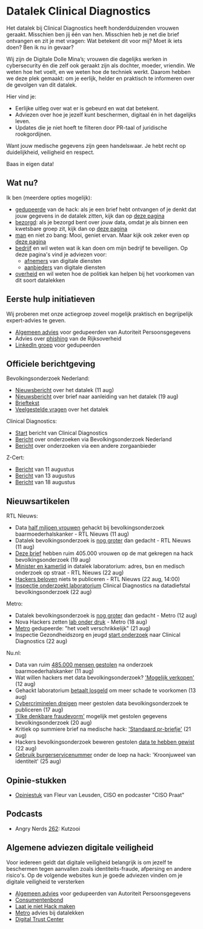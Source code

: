 # Datalek Clinical Diagnostics

Het datalek bij Clinical Diagnostics heeft honderdduizenden vrouwen geraakt. Misschien ben jij één van hen. Misschien heb je net die brief ontvangen en zit je met vragen: Wat betekent dit voor mij? Moet ik iets doen? Ben ik nu in gevaar?

Wij zijn de Digitale Dolle Mina’s; vrouwen die dagelijks werken in cybersecurity én die zelf ook geraakt zijn als dochter, moeder, vriendin. We weten hoe het voelt, en we weten hoe de techniek werkt. Daarom hebben we deze plek gemaakt: om je eerlijk, helder en praktisch te informeren over de gevolgen van dit datalek.

Hier vind je:

- Eerlijke uitleg over wat er is gebeurd en wat dat betekent.
- Adviezen over hoe je jezelf kunt beschermen, digitaal én in het dagelijks leven.
- Updates die je niet hoeft te filteren door PR-taal of juridische rookgordijnen.

Want jouw medische gegevens zijn geen handelswaar. Je hebt recht op duidelijkheid, veiligheid en respect.

Baas in eigen data!


## Wat nu?

Ik ben (meerdere opties mogelijk):
* [gedupeerde](gedupeerde.md) van de hack: als je een brief hebt ontvangen of je denkt dat jouw gegevens in de datalek zitten, kijk dan op [deze pagina](gedupeerde.md)
* [bezorgd](bezorgd.md): als je bezorgd bent over jouw data, omdat je als binnen een kwetsbare groep zit, kijk dan op [deze pagina](bezorgd.md)
* [man](man.md) en niet zo bang: Mooi, geniet ervan. Maar kijk ook zeker even op [deze pagina](man.md)
* [bedrijf](bedrijf.md) en wil weten wat ik kan doen om mijn bedrijf te beveiligen. Op deze pagina's vind je adviezen voor:
  * [afnemers](afnemers.md) van digitale diensten
  * [aanbieders](aanbieders.md) van digitale diensten
* [overheid](overheid.md) en wil weten hoe de politiek kan helpen bij het voorkomen van dit soort datalekken


## Eerste hulp initiatieven
Wij proberen met onze actiegroep zoveel mogelijk praktisch en begrijpelijk expert-advies te geven. 

* [Algemeen advies](https://www.autoriteitpersoonsgegevens.nl/themas/beveiliging/datalekken/slachtoffer-van-een-datalek-dit-kunt-u-doen) voor gedupeerden van Autoriteit Persoonsgegevens
* Advies over [phishing](https://www.rijksoverheid.nl/onderwerpen/cybercrime-en-cybersecurity/vraag-en-antwoord/phishing) van de Rijksoverheid
* [LinkedIn groep](https://lnkd.in/e4PvZjy6) voor gedupeerden

## Officiele berichtgeving
Bevolkingsonderzoek Nederland:
* [Nieuwsbericht](https://www.bevolkingsonderzoeknederland.nl/nieuws/datalek-met-ruim-485000-deelnemers-bevolkingsonderzoek-baarmoederhalskanker-na-hack-bij-extern-laboratorium/) over het datalek (11 aug) 
* [Nieuwsbericht](https://www.bevolkingsonderzoeknederland.nl/nieuws/ruim-405000-deelnemers-bevolkingsonderzoek-baarmoederhalskanker-ontvangen-brief-na-datalek/) over brief naar aanleiding van het datalek (19 aug)
* [Brieftekst](https://www.bevolkingsonderzoeknederland.nl/media/nqkh2hr1/20250811_conceptbrief-cli%C3%ABnten-incident-bmhk_def.pdf) 
* [Veelgestelde vragen](https://www.bevolkingsonderzoeknederland.nl/baarmoederhalskanker/veelgestelde-vragen-datalek/) over het datalek

Clinical Diagnostics: 
* [Start](https://clinicaldiagnostics.nl/nl/belangrijk-bericht-over-gegevens-van-patienten-en-zorgverleners/) bericht van Clinical Diagnostics
* [Bericht](https://clinicaldiagnostics.nl/nl/onderzoek-via-bevolkingsonderzoek-nederland/) over onderzoeken via Bevolkingsonderzoek Nederland
* [Bericht](https://clinicaldiagnostics.nl/nl/onderzoek-via-andere-zorgverlener/) over onderzoeken via een andere zorgaanbieder

Z-Cert:
* [Bericht](https://z-cert.nl/actueel/nieuws/ransomware-aanval) van 11 augustus 
* [Bericht](https://z-cert.nl/actueel/nieuws/ransomware-aanval-update) van 13 augustus 
* [Bericht](https://z-cert.nl/actueel/nieuws/update-datalek-clinical-diagnostics) van 18 augustus 

## Nieuwsartikelen

RTL Nieuws:
* Data [half miljoen vrouwen](https://www.rtl.nl/nieuws/binnenland/artikel/5522737/bevolkingsonderzoek-baarmoederhalskanker-data-gehackt-vrouwen) gehackt bij bevolkingsonderzoek baarmoederhalskanker - RTL Nieuws (11 aug)
* Datalek bevolkingsonderzoek is [nog groter](https://www.rtl.nl/nieuws/binnenland/artikel/5522760/datalek-baarmoederhalskanker-veel-groter-ook-onderzoek-huid-urine) dan gedacht - RTL Nieuws (11 aug)
* [Deze brief](https://www.rtl.nl/nieuws/binnenland/artikel/5524014/deze-brief-hebben-400000-vrouwen-op-de-mat-gekregen) hebben ruim 405.000 vrouwen op de mat gekregen na hack bevolkingsonderzoek (19 aug)
* [Minister en kamerlid](https://www.rtl.nl/nieuws/binnenland/artikel/5522904/ministers-kamerleden-datalek-laboratorium-hack-woonadres-bsn) in datalek laboratorium: adres, bsn en medisch onderzoek op straat - RTL Nieuws (22 aug)
* [Hackers beloven](https://www.rtl.nl/nieuws/binnenland/artikel/5524548/nova-hackers-gestolen-data-niet-publiceren-dark-web-alles) niets te publiceren - RTL Nieuws (22 aug, 14:00)
* [Inspectie onderzoekt laboratorium](https://www.rtl.nl/nieuws/binnenland/artikel/5524530/hacken-persoonsgegevens-baarmoederhalskanker-bevolkingsonderzoek) Clinical Diagnostics na datadiefstal bevolkingsonderzoek (22 aug)

Metro:
* Datalek bevolkingsonderzoek is [nog groter](https://www.metronieuws.nl/in-het-nieuws/binnenland/2025/08/datalek-bevolkingsonderzoek-baarmoederhalskanker/) dan gedacht - Metro (12 aug)
* Nova Hackers zetten [lab onder druk](https://www.metronieuws.nl/in-het-nieuws/binnenland/2025/08/hackers-bevolkingsonderzoek-medische-data-losgeld/) - Metro (18 aug)
* [Metro](https://www.metronieuws.nl/in-het-nieuws/binnenland/2025/08/slachtoffers-bevolkingsonderzoek/) gedupeerde: "het voelt verschrikkelijk" (21 aug)
* Inspectie Gezondheidszorg en jeugd [start onderzoek](https://www.igj.nl/actueel/nieuws/2025/08/22/igj-start-onderzoek-naar-laboratorium-clinical-diagnostics-rijswijk) naar Clinical Diagnostics (22 aug)

Nu.nl:
* Data van ruim [485.000 mensen gestolen](https://www.nu.nl/binnenland/6365307/data-van-ruim-485000-mensen-gestolen-na-onderzoek-baarmoederhalskanker.html) na onderzoek baarmoederhalskanker (11 aug)
* Wat willen hackers met data bevolkingsonderzoek? ['Mogelijk verkopen'](https://www.nu.nl/nujij/6365412/wat-willen-hackers-met-data-bevolkingsonderzoek-mogelijk-verkopen.html) (12 aug)
* Gehackt laboratorium [betaalt losgeld](https://www.nu.nl/tech/6365504/gehackt-laboratorium-betaalt-losgeld-om-meer-schade-te-voorkomen.html) om meer schade te voorkomen (13 aug)
* [Cybercriminelen dreigen](https://www.nu.nl/binnenland/6365936/cybercriminelen-dreigen-meer-gestolen-data-bevolkingsonderzoek-te-publiceren.html) meer gestolen data bevolkingsonderzoek te publiceren (17 aug)
* ['Elke denkbare fraudevorm'](https://www.nu.nl/binnenland/6366246/elke-denkbare-fraudevorm-mogelijk-met-gestolen-gegevens-bevolkingsonderzoek.html) mogelijk met gestolen gegevens bevolkingsonderzoek (20 aug)
* Kritiek op summiere brief na medische hack: ['Standaard pr-briefje'](https://www.nu.nl/binnenland/6366248/kritiek-op-summiere-brief-na-medische-hack-standaard-pr-briefje.html) (21 aug)
* Hackers bevolkingsonderzoek beweren gestolen [data te hebben gewist](https://www.nu.nl/tech/6366470/hackers-bevolkingsonderzoek-beweren-gestolen-data-te-hebben-gewist.html) (22 aug)
* [Gebruik burgerservicenummer](https://www.nu.nl/tech/6366483/gebruik-burgerservicenummer-onder-de-loep-na-hack-kroonjuweel-van-identiteit.html) onder de loep na hack: 'Kroonjuweel van identiteit' (25 aug)

## Opinie-stukken
* [Opiniestuk](https://www.linkedin.com/pulse/waarom-de-laboratoriumhack-zo-ernstig-en-ophef-fleur-van-leusden-bfj9e/) van Fleur van Leusden, CISO en podcaster "CISO Praat"

## Podcasts
* Angry Nerds [262](https://www.youtube.com/live/kFramcF1mEU): Kutzooi

## Algemene adviezen digitale veiligheid
Voor iedereen geldt dat digitale veiligheid belangrijk is om jezelf te beschermen tegen aanvallen zoals identiteits-fraude, afpersing en andere risico's. Op de volgende websites kun je goede adviezen vinden om je digitale veiligheid te versterken

* [Algemeen advies](https://www.autoriteitpersoonsgegevens.nl/themas/beveiliging/datalekken/slachtoffer-van-een-datalek-dit-kunt-u-doen) voor gedupeerden van Autoriteit Persoonsgegevens
* [Consumentenbond](https://www.consumentenbond.nl/veilig-internetten/datalekken-de-gevaren-en-wat-moet-je-doen)
* [Laat je niet Hack maken](https://laatjeniethackmaken.nl/)
* [Metro](https://www.metronieuws.nl/lifestyle/tech/2024/11/gegevens-data-datalek/) advies bij datalekken
* [Digital Trust Center](https://www.digitaltrustcenter.nl/informatie-advies/datalek)


